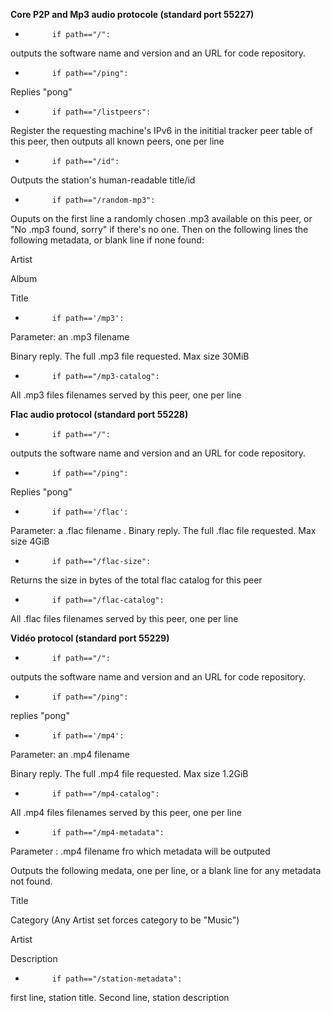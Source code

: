 __Core P2P and Mp3 audio protocole (standard port 55227)__

*			if path=="/":
outputs the software name and version and an URL for code repository. 

*			if path=="/ping":

Replies "pong"
*			if path=="/listpeers":
Register the requesting machine's IPv6 in the inititial tracker peer table of this peer, then outputs all known peers, one per line

*			if path=="/id":
Outputs the station's human-readable title/id
*			if path=="/random-mp3":
Ouputs on the first line a randomly chosen .mp3 available on this peer, or "No .mp3 found, sorry" if there's no one. Then on the following lines the following metadata, or blank line if none found:

Artist

Album

Title

*			if path=='/mp3':
Parameter: an .mp3 filename

Binary reply. The full .mp3 file requested. Max size 30MiB

*			if path=="/mp3-catalog": 
All .mp3 files filenames served by this peer, one per line			

__Flac audio protocol (standard port 55228)__

*			if path=="/":
outputs the software name and version and an URL for code repository. 

*			if path=="/ping":
Replies "pong"

*			if path=='/flac':
Parameter: a .flac filename
.
Binary reply. The full .flac file requested. Max size 4GiB 				

*			if path=="/flac-size":
Returns the size in bytes of the total flac catalog for this peer			

*			if path=="/flac-catalog": 
All .flac files filenames served by this peer, one per line			





__Vidéo protocol (standard port 55229)__

*			if path=="/":
outputs the software name and version and an URL for code repository. 

*			if path=="/ping":
replies "pong"

*			if path=='/mp4':
Parameter: an .mp4 filename

Binary reply. The full .mp4 file requested. Max size 1.2GiB

*			if path=="/mp4-catalog":
All .mp4 files filenames served by this peer, one per line

*			if path=="/mp4-metadata":
Parameter : .mp4 filename fro which metadata will be outputed

Outputs the following medata, one per line, or a blank line for any metadata not found. 

Title 

Category (Any Artist set forces category to be "Music")

Artist

Description
	
*			if path=="/station-metadata":
first line, station title. Second line, station description
